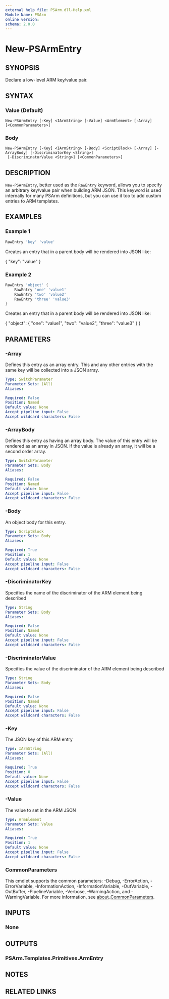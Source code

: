 ```yaml
---
external help file: PSArm.dll-Help.xml
Module Name: PSArm
online version:
schema: 2.0.0
---
```


# New-PSArmEntry

## SYNOPSIS
Declare a low-level ARM key/value pair.

## SYNTAX

### Value (Default)
```
New-PSArmEntry [-Key] <IArmString> [-Value] <ArmElement> [-Array] [<CommonParameters>]
```

### Body
```
New-PSArmEntry [-Key] <IArmString> [-Body] <ScriptBlock> [-Array] [-ArrayBody] [-DiscriminatorKey <String>]
 [-DiscriminatorValue <String>] [<CommonParameters>]
```

## DESCRIPTION
`New-PSArmEntry`, better used as the `RawEntry` keyword,
allows you to specify an arbitrary key/value pair when building ARM JSON.
This keyword is used internally for many PSArm definitions,
but you can use it too to add custom entries to ARM templates.

## EXAMPLES

### Example 1
```powershell
RawEntry 'key' 'value'
```

Creates an entry that in a parent body will be rendered into JSON like:

{
    "key": "value"
}

### Example 2
```powershell
RawEntry 'object' {
    RawEntry 'one' 'value1'
    RawEntry 'two' 'value2'
    RawEntry 'three' 'value3'
}
```

Creates an entry that in a parent body will be rendered into JSON like:

{
    "object": {
        "one": "value1",
        "two": "value2",
        "three": "value3"
    }
}

## PARAMETERS

### -Array
Defines this entry as an array entry.
This and any other entries with the same key will be collected into a JSON array.

```yaml
Type: SwitchParameter
Parameter Sets: (All)
Aliases:

Required: False
Position: Named
Default value: None
Accept pipeline input: False
Accept wildcard characters: False
```

### -ArrayBody
Defines this entry as having an array body.
The value of this entry will be rendered as an array in JSON.
If the value is already an array, it will be a second order array.

```yaml
Type: SwitchParameter
Parameter Sets: Body
Aliases:

Required: False
Position: Named
Default value: None
Accept pipeline input: False
Accept wildcard characters: False
```

### -Body
An object body for this entry.

```yaml
Type: ScriptBlock
Parameter Sets: Body
Aliases:

Required: True
Position: 1
Default value: None
Accept pipeline input: False
Accept wildcard characters: False
```

### -DiscriminatorKey
Specifies the name of the discriminator of the ARM element being described

```yaml
Type: String
Parameter Sets: Body
Aliases:

Required: False
Position: Named
Default value: None
Accept pipeline input: False
Accept wildcard characters: False
```

### -DiscriminatorValue
Specifies the value of the discriminator of the ARM element being described

```yaml
Type: String
Parameter Sets: Body
Aliases:

Required: False
Position: Named
Default value: None
Accept pipeline input: False
Accept wildcard characters: False
```

### -Key
The JSON key of this ARM entry

```yaml
Type: IArmString
Parameter Sets: (All)
Aliases:

Required: True
Position: 0
Default value: None
Accept pipeline input: False
Accept wildcard characters: False
```

### -Value
The value to set in the ARM JSON

```yaml
Type: ArmElement
Parameter Sets: Value
Aliases:

Required: True
Position: 1
Default value: None
Accept pipeline input: False
Accept wildcard characters: False
```

### CommonParameters
This cmdlet supports the common parameters: -Debug, -ErrorAction, -ErrorVariable, -InformationAction, -InformationVariable, -OutVariable, -OutBuffer, -PipelineVariable, -Verbose, -WarningAction, and -WarningVariable. For more information, see [about_CommonParameters](http://go.microsoft.com/fwlink/?LinkID=113216).

## INPUTS

### None

## OUTPUTS

### PSArm.Templates.Primitives.ArmEntry

## NOTES

## RELATED LINKS
